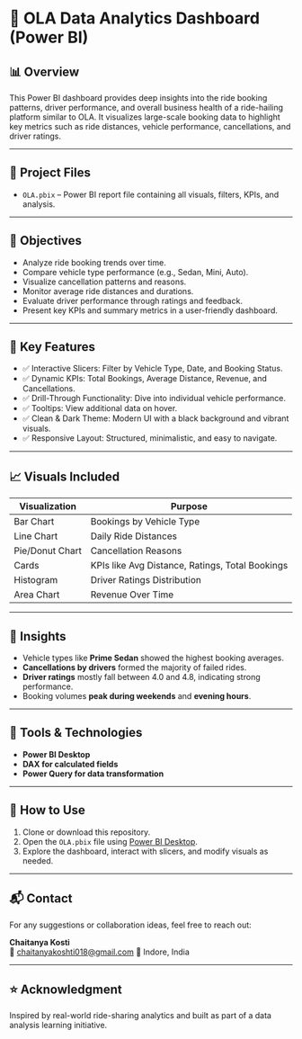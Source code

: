 # 🚕 OLA Data Analytics Dashboard (Power BI)

## 📊 Overview

This Power BI dashboard provides deep insights into the ride booking patterns, driver performance, and overall business health of a ride-hailing platform similar to OLA. It visualizes large-scale booking data to highlight key metrics such as ride distances, vehicle performance, cancellations, and driver ratings.

---

## 📁 Project Files

- `OLA.pbix` – Power BI report file containing all visuals, filters, KPIs, and analysis.

---

## 🎯 Objectives

- Analyze ride booking trends over time.
- Compare vehicle type performance (e.g., Sedan, Mini, Auto).
- Visualize cancellation patterns and reasons.
- Monitor average ride distances and durations.
- Evaluate driver performance through ratings and feedback.
- Present key KPIs and summary metrics in a user-friendly dashboard.

---

## 📌 Key Features

- ✅ Interactive Slicers: Filter by Vehicle Type, Date, and Booking Status.
- ✅ Dynamic KPIs: Total Bookings, Average Distance, Revenue, and Cancellations.
- ✅ Drill-Through Functionality: Dive into individual vehicle performance.
- ✅ Tooltips: View additional data on hover.
- ✅ Clean & Dark Theme: Modern UI with a black background and vibrant visuals.
- ✅ Responsive Layout: Structured, minimalistic, and easy to navigate.

---

## 📈 Visuals Included

| Visualization | Purpose |
|---------------|---------|
| Bar Chart | Bookings by Vehicle Type |
| Line Chart | Daily Ride Distances |
| Pie/Donut Chart | Cancellation Reasons |
| Cards | KPIs like Avg Distance, Ratings, Total Bookings |
| Histogram | Driver Ratings Distribution |
| Area Chart | Revenue Over Time |

---

## 🧠 Insights

- Vehicle types like **Prime Sedan** showed the highest booking averages.
- **Cancellations by drivers** formed the majority of failed rides.
- **Driver ratings** mostly fall between 4.0 and 4.8, indicating strong performance.
- Booking volumes **peak during weekends** and **evening hours**.

---

## 🔧 Tools & Technologies

- **Power BI Desktop**
- **DAX for calculated fields**
- **Power Query for data transformation**

---

## 🚀 How to Use

1. Clone or download this repository.
2. Open the `OLA.pbix` file using [Power BI Desktop](https://powerbi.microsoft.com/desktop/).
3. Explore the dashboard, interact with slicers, and modify visuals as needed.

---

## 📬 Contact

For any suggestions or collaboration ideas, feel free to reach out:

**Chaitanya Kosti**  
📧 chaitanyakoshti018@gmail.com 
📍 Indore, India

---

## ⭐ Acknowledgment

Inspired by real-world ride-sharing analytics and built as part of a data analysis learning initiative.

